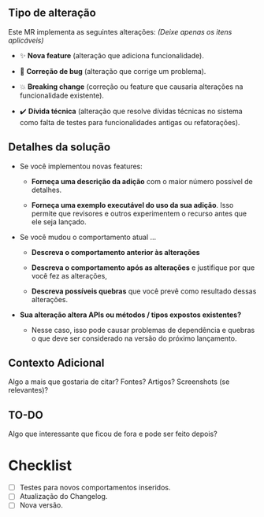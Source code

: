 ## Tipo de alteração

Este MR implementa as seguintes alterações:
_(Deixe apenas os itens aplicáveis)_

- :sparkles: **Nova feature** (alteração que adiciona funcionalidade).

- :bug: **Correção de bug** (alteração que corrige um problema).

- :boom: **Breaking change** (correção ou feature que causaria alterações na funcionalidade existente).

- :heavy_check_mark: **Dívida técnica** (alteração que resolve dívidas técnicas no sistema como falta de testes para funcionalidades antigas ou refatorações).

## Detalhes da solução

- Se você implementou novas features:

  - **Forneça uma descrição da adição** com o maior número possível de detalhes.

  - **Forneça uma exemplo executável do uso da sua adição**. Isso permite que revisores e outros experimentem o recurso antes que ele seja lançado.

- Se você mudou o comportamento atual ...

  - **Descreva o comportamento anterior às alterações**

  - **Descreva o comportamento após as alterações** e justifique por que você fez as alterações,

  - **Descreva possíveis quebras** que você prevê como resultado dessas alterações.

- **Sua alteração altera APIs ou métodos / tipos expostos existentes?**

  - Nesse caso, isso pode causar problemas de dependência e quebras o que deve ser considerado na versão do próximo lançamento.

## Contexto Adicional

Algo a mais que gostaria de citar? Fontes? Artigos? Screenshots (se relevantes)?

## TO-DO
Algo que interessante que ficou de fora e pode ser feito depois?

# Checklist

- [ ] Testes para novos comportamentos inseridos.
- [ ] Atualização do Changelog.
- [ ] Nova versão.

